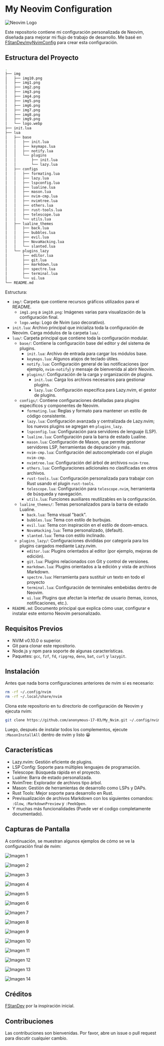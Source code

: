 # My Neovim Configuration

![Neovim Logo](img/logo.webp)

Este repositorio contiene mi configuración personalizada de Neovim, diseñada para mejorar mi flujo de trabajo de desarrollo. Me basé en [FStanDev/myNvimConfig](https://github.com/FStanDev/myNvimConfig) para crear esta configuración.

## Estructura del Proyecto

```bash
.
├── img
│   ├── img10.png
│   ├── img1.png
│   ├── img2.png
│   ├── img3.png
│   ├── img4.png
│   ├── img5.png
│   ├── img6.png
│   ├── img7.png
│   ├── img8.png
│   ├── img9.png
│   └── logo.webp
├── init.lua
├── lua
│   ├── base
│   │   ├── init.lua
│   │   ├── keymaps.lua
│   │   ├── notify.lua
│   │   └── plugins
│   │       ├── init.lua
│   │       └── lazy.lua
│   ├── configs
│   │   ├── formating.lua
│   │   ├── lazy.lua
│   │   ├── lspconfig.lua
│   │   ├── lualine.lua
│   │   ├── mason.lua
│   │   ├── nvim-cmp.lua
│   │   ├── nvimtree.lua
│   │   ├── others.lua
│   │   ├── rust-tools.lua
│   │   ├── telescope.lua
│   │   └── utils.lua
│   ├── lualine_themes
│   │   ├── back.lua
│   │   ├── bubbles.lua
│   │   ├── evil.lua
│   │   ├── NovaHacking.lua
│   │   └── slanted.lua
│   └── plugins_lazy
│       ├── editor.lua
│       ├── git.lua
│       ├── markdown.lua
│       ├── spectre.lua
│       ├── terminal.lua
│       └── ui.lua
└── README.md
```

Estructura:

- `img/`: Carpeta que contiene recursos gráficos utilizados para el README.
  - `img1.png` a `img10.png`: Imágenes varias para visualización de la configuración final.
  - `logo.webp`: Logo de Nvim (uso decorativo).
- `init.lua`: Archivo principal que inicializa toda la configuración de Neovim. Carga módulos de la carpeta `lua/`.
- `lua/`: Carpeta principal que contiene toda la configuración modular.
  - `base/`: Contiene la configuración base del editor y del sistema de plugins.
    - `init.lua`: Archivo de entrada para cargar los módulos base.
    - `keymaps.lua`: Algunos atajos de teclado útiles.
    - `notify.lua`: Configuración general de las notificaciones (por ejemplo, `nvim-notify`) y mensaje de bienvenida al abrir Neovim.
    - `plugins/`: Configuración de la carga y organización de plugins.
      - `init.lua`: Carga los archivos necesarios para gestionar plugins.
      - `lazy.lua`: Configuración específica para Lazy.nvim, el gestor de plugins.
  - `configs/`: Contiene configuraciones detalladas para plugins específicos y componentes de Neovim.
    - `formating.lua`: Reglas y formato para mantener un estilo de código consistente.
    - `lazy.lua`: Configuración avanzada y centralizada de Lazy.nvim; los nuevos plugins se agregan en `plugins_lazy`.
    - `lspconfig.lua`: Configuración para servidores de lenguaje (LSP).
    - `lualine.lua`: Configuración para la barra de estado Lualine.
    - `mason.lua`: Configuración de Mason, que permite gestionar servidores LSP, herramientas de depuración y más.
    - `nvim-cmp.lua`: Configuración del autocompletado con el plugin `nvim-cmp`.
    - `nvimtree.lua`: Configuración del árbol de archivos `nvim-tree`.
    - `others.lua`: Configuraciones adicionales no clasificadas en otros archivos.
    - `rust-tools.lua`: Configuración personalizada para trabajar con Rust usando el plugin `rust-tools`.
    - `telescope.lua`: Configuración para `telescope.nvim`, herramienta de búsqueda y navegación.
    - `utils.lua`: Funciones auxiliares reutilizables en la configuración.
  - `lualine_themes/`: Temas personalizados para la barra de estado Lualine.
    - `back.lua`: Tema visual "back".
    - `bubbles.lua`: Tema con estilo de burbujas.
    - `evil.lua`: Tema con inspiración en el estilo de doom-emacs.
    - `NovaHacking.lua`: Tema personalizado, (default).
    - `slanted.lua`: Tema con estilo inclinado.
  - `plugins_lazy/`: Configuraciones divididas por categoría para los plugins cargados mediante Lazy.nvim.
    - `editor.lua`: Plugins orientados al editor (por ejemplo, mejoras de edición).
    - `git.lua`: Plugins relacionados con Git y control de versiones.
    - `markdown.lua`: Plugins orientados a la edición y vista de archivos Markdown.
    - `spectre.lua`: Herramienta para sustituir un texto en todo el proyecto
    - `terminal.lua`: Configuración de terminales embebidas dentro de Neovim.
    - `ui.lua`: Plugins que afectan la interfaz de usuario (temas, íconos, notificaciones, etc.).
- `README.md`: Documento principal que explica cómo usar, configurar e instalar este entorno Neovim personalizado.

## Requisitos Previos

- NVIM v0.10.0 o superior.
- Git para clonar este repositorio.
- Node.js y npm para soporte de algunas características.
- Paquetes: `gcc`, `fzf`, `fd`, `ripgrep`, `deno`, `bat`, `curl` y `lazygit`.

## Instalación

Antes que nada borra configuraciones anteriores de nvim si es necesario:

```bash
rm -rf ~/.config/nvim
rm -rf ~/.local/share/nvim
```

Clona este repositorio en tu directorio de configuración de Neovim y ejecuta nvim:

```bash
git clone https://github.com/anonymous-17-03/My_Nvim.git ~/.config/nvim && nvim
```

Luego, después de instalar todos los complementos, ejecute `:MasonInstallAll` dentro de nvim y listo 😀

## Características

- Lazy.nvim: Gestión eficiente de plugins.
- LSP Config: Soporte para múltiples lenguajes de programación.
- Telescope: Búsqueda rápida en el proyecto.
- Lualine: Barra de estado personalizada.
- NvimTree: Explorador de archivos tipo árbol.
- Mason: Gestión de herramientas de desarrollo como LSPs y DAPs.
- Rust Tools: Mejor soporte para desarrollo en Rust.
- Previsualización de archivos Markdown con los siguientes comandos: `:Glow`, `:MarkdownPreview` y `:PeekOpen`.
- Y muchas más funcionalidades (Puede ver el codigo completamente documentado).

## Capturas de Pantalla

A continuación, se muestran algunos ejemplos de cómo se ve la configuración final de nvim:

![Imagen 1](img/img1.png)

![Imagen 2](img/img2.png)

![Imagen 3](img/img3.png)

![Imagen 4](img/img4.png)

![Imagen 5](img/img5.png)

![Imagen 6](img/img6.png)

![Imagen 7](img/img7.png)

![Imagen 8](img/img8.png)

![Imagen 9](img/img9.png)

![Imagen 10](img/img10.png)

![Imagen 11](img/img11.png)

![Imagen 12](img/img12.png)

![Imagen 13](img/img13.png)

![Imagen 14](img/img14.png)

## Créditos

[FStanDev](https://youtu.be/RYAfhkw_1QQ?si=A1tYsU0XbrQSYIlG) por la inspiración inicial.

## Contribuciones

Las contribuciones son bienvenidas. Por favor, abre un issue o pull request para discutir cualquier cambio.
